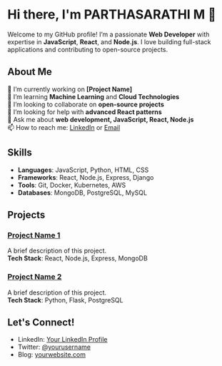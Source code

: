 # Hi there, I'm PARTHASARATHI M 👋

Welcome to my GitHub profile! I’m a passionate **Web Developer** with expertise in **JavaScript**, **React**, and **Node.js**. I love building full-stack applications and contributing to open-source projects.

## About Me

🔭 I’m currently working on **[Project Name]**  
🌱 I’m learning **Machine Learning** and **Cloud Technologies**  
👯 I’m looking to collaborate on **open-source projects**  
🤔 I’m looking for help with **advanced React patterns**  
💬 Ask me about **web development, JavaScript, React, Node.js**  
📫 How to reach me: [LinkedIn](https://www.linkedin.com/in/your-profile-link) or [Email](mailto:youremail@example.com)

## Skills

- **Languages**: JavaScript, Python, HTML, CSS
- **Frameworks**: React, Node.js, Express, Django
- **Tools**: Git, Docker, Kubernetes, AWS
- **Databases**: MongoDB, PostgreSQL, MySQL

## Projects

### [Project Name 1](https://github.com/yourusername/project1)
A brief description of this project.  
**Tech Stack**: React, Node.js, Express, MongoDB

### [Project Name 2](https://github.com/yourusername/project2)
A brief description of this project.  
**Tech Stack**: Python, Flask, PostgreSQL

## Let's Connect!

- LinkedIn: [Your LinkedIn Profile](https://www.linkedin.com/in/your-profile-link)
- Twitter: [@yourusername](https://twitter.com/yourusername)
- Blog: [yourwebsite.com](https://yourwebsite.com)
